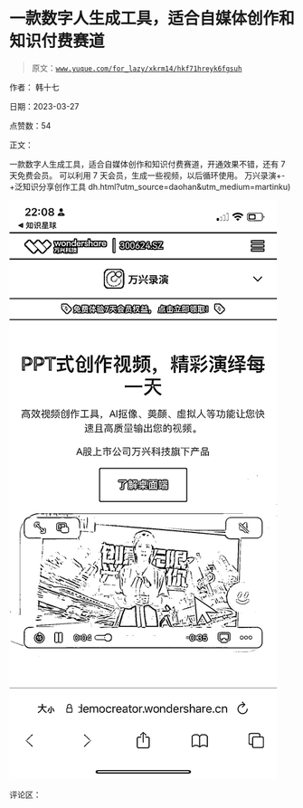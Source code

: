 # 一款数字人生成工具，适合自媒体创作和知识付费赛道

> 原文：[`www.yuque.com/for_lazy/xkrm14/hkf71hreyk6fgsuh`](https://www.yuque.com/for_lazy/xkrm14/hkf71hreyk6fgsuh)

作者： 韩十七

日期：2023-03-27

点赞数：54

正文：

一款数字人生成工具，适合自媒体创作和知识付费赛道，开通效果不错，还有 7 天免费会员。 可以利用 7 天会员，生成一些视频，以后循环使用。 万兴录演+-+泛知识分享创作工具 dh.html?utm_source=daohan&utm_medium=martinku)

![](img/a71882b4d6c8cd6e04448e187e5eed08.png)  

评论区：


